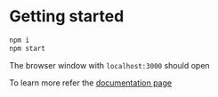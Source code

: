 # Getting started

```bash
npm i
npm start
```

The browser window with `localhost:3000` should open

To learn more refer the [documentation page](https://fluence.dev//docs/build/quick-start/browser-to-service/)
